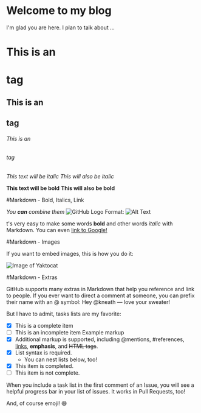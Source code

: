 # Welcome to my blog

I'm glad you are here. I plan to talk about ...
# This is an <h1> tag
## This is an <h2> tag
###### This is an <h6> tag
  *This text will be italic*
_This will also be italic_

**This text will be bold**
__This will also be bold__

#Markdown - Bold, Italics, Link

_You **can** combine them_
![GitHub Logo](/images/logo.png)
Format: ![Alt Text](url)
  
t's very easy to make some words **bold** and other words *italic* with Markdown. You can even [link to Google!](http://google.com)

#Markdown - Images

If you want to embed images, this is how you do it:

![Image of Yaktocat](https://octodex.github.com/images/yaktocat.png)

#Markdown - Extras

GitHub supports many extras in Markdown that help you reference and link to people. If you ever want to direct a comment at someone, you can prefix their name with an @ symbol: Hey @kneath — love your sweater!

But I have to admit, tasks lists are my favorite:

- [x] This is a complete item
- [ ] This is an incomplete item 
Example markup
- [x] Additional markup is supported, including @mentions, #references, [links](url), **emphasis**, and <del>HTML tags</del>.
- [x] List syntax is required.
  - You can nest lists below, too!
- [x] This item is completed.
- [ ] This item is not complete.

When you include a task list in the first comment of an Issue, you will see a helpful progress bar in your list of issues. It works in Pull Requests, too!

And, of course emoji! :smile:
